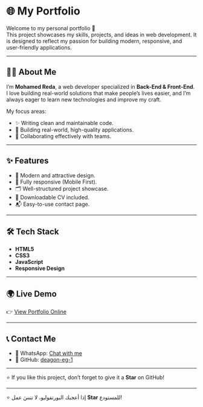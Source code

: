 # 🌐 My Portfolio

Welcome to my personal portfolio 👋  
This project showcases my skills, projects, and ideas in web development. It is designed to reflect my passion for building modern, responsive, and user-friendly applications.

---

## 👨‍💻 About Me

I’m **Mohamed Reda**, a web developer specialized in **Back-End & Front-End**.  
I love building real-world solutions that make people’s lives easier, and I’m always eager to learn new technologies and improve my craft.  

My focus areas:  
- ✨ Writing clean and maintainable code.  
- 🚀 Building real-world, high-quality applications.  
- 🤝 Collaborating effectively with teams.  

---

## ✨ Features

- 🎨 Modern and attractive design.  
- 📱 Fully responsive (Mobile First).  
- 🗂️ Well-structured project showcase.  
- 📄 Downloadable CV included.  
- 📬 Easy-to-use contact page.  

---

## 🛠️ Tech Stack

- **HTML5**  
- **CSS3**  
- **JavaScript**  
- **Responsive Design**


---

## 🌍 Live Demo

👉 [View Portfolio Online](https://deagon-eg-1.github.io/new_portfolio/)

---

## 📞 Contact Me

- 💬 WhatsApp: [Chat with me](https://wa.me/201119302649)  
- 🐙 GitHub: [deagon-eg-1](https://github.com/deagon-eg-1)

---

⭐ If you like this project, don’t forget to give it a **Star** on GitHub!


---

⭐ إذا أعجبك البورتفوليو، لا تنسَ عمل **Star** للمستودع!
